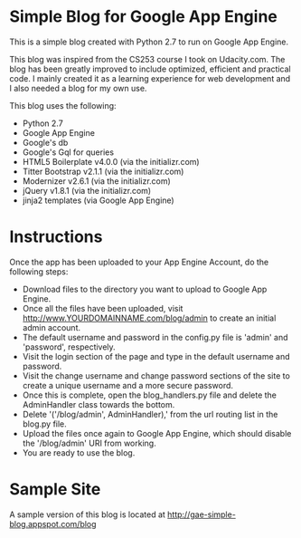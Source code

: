 Simple Blog for Google App Engine
=================================

This is a simple blog created with Python 2.7 to run on Google App Engine.

This blog was inspired from the CS253 course I took on Udacity.com. The blog has been greatly improved to
include optimized, efficient and practical code. I mainly created it as a learning experience for
web development and I also needed a blog for my own use.

This blog uses the following:

- Python 2.7
- Google App Engine
- Google's db 
- Google's Gql for queries
- HTML5 Boilerplate v4.0.0 (via the initializr.com)
- Titter Bootstrap v2.1.1 (via the initializr.com)
- Modernizer v2.6.1 (via the initializr.com)
- jQuery v1.8.1 (via the initializr.com)
- jinja2 templates (via Google App Engine)


Instructions
============

Once the app has been uploaded to your App Engine Account, do the following steps:

- Download files to the directory you want to upload to Google App Engine.
- Once all the files have been uploaded, visit http://www.YOURDOMAINNAME.com/blog/admin to create an 
  initial admin account.
- The default username and password in the config.py file is 'admin' and 'password', respectively.
- Visit the login section of the page and type in the default username and password.
- Visit the change username and change password sections of the site to create a unique username
  and a more secure password.
- Once this is complete, open the blog_handlers.py file and delete the AdminHandler class towards the bottom.
- Delete '('/blog/admin', AdminHandler),' from the url routing list in the blog.py file.
- Upload the files once again to Google App Engine, which should disable the '/blog/admin' URI from working.
- You are ready to use the blog.


Sample Site
============

A sample version of this blog is located at http://gae-simple-blog.appspot.com/blog
